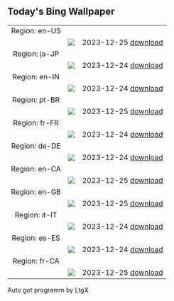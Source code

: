 ## Today's Bing Wallpaper
|      |      |      |
| :----: | :----: | :----: |
|Region: en-US
||![](https://www.bing.com/th?id=OHR.EstoniaXmasEve_EN-US9431079565_UHD.jpg&pid=hp&w=1152&h=648&rs=1&c=4)|2023-12-25 [download](https://www.bing.com/th?id=OHR.EstoniaXmasEve_EN-US9431079565_UHD.jpg)|
|Region: ja-JP
||![](https://www.bing.com/th?id=OHR.EstoniaXmasEve_JA-JP0366507453_UHD.jpg&pid=hp&w=1152&h=648&rs=1&c=4)|2023-12-24 [download](https://www.bing.com/th?id=OHR.EstoniaXmasEve_JA-JP0366507453_UHD.jpg)|
|Region: en-IN
||![](https://www.bing.com/th?id=OHR.EstoniaXmasEve_EN-IN6293418304_UHD.jpg&pid=hp&w=1152&h=648&rs=1&c=4)|2023-12-24 [download](https://www.bing.com/th?id=OHR.EstoniaXmasEve_EN-IN6293418304_UHD.jpg)|
|Region: pt-BR
||![](https://www.bing.com/th?id=OHR.EstoniaXmasEve_PT-BR8966974749_UHD.jpg&pid=hp&w=1152&h=648&rs=1&c=4)|2023-12-25 [download](https://www.bing.com/th?id=OHR.EstoniaXmasEve_PT-BR8966974749_UHD.jpg)|
|Region: fr-FR
||![](https://www.bing.com/th?id=OHR.EstoniaXmasEve_FR-FR4500138277_UHD.jpg&pid=hp&w=1152&h=648&rs=1&c=4)|2023-12-24 [download](https://www.bing.com/th?id=OHR.EstoniaXmasEve_FR-FR4500138277_UHD.jpg)|
|Region: de-DE
||![](https://www.bing.com/th?id=OHR.EstoniaXmasEve_DE-DE2504382922_UHD.jpg&pid=hp&w=1152&h=648&rs=1&c=4)|2023-12-24 [download](https://www.bing.com/th?id=OHR.EstoniaXmasEve_DE-DE2504382922_UHD.jpg)|
|Region: en-CA
||![](https://www.bing.com/th?id=OHR.EstoniaXmasEve_EN-CA2639551026_UHD.jpg&pid=hp&w=1152&h=648&rs=1&c=4)|2023-12-25 [download](https://www.bing.com/th?id=OHR.EstoniaXmasEve_EN-CA2639551026_UHD.jpg)|
|Region: en-GB
||![](https://www.bing.com/th?id=OHR.EstoniaXmasEve_EN-GB7635389506_UHD.jpg&pid=hp&w=1152&h=648&rs=1&c=4)|2023-12-25 [download](https://www.bing.com/th?id=OHR.EstoniaXmasEve_EN-GB7635389506_UHD.jpg)|
|Region: it-IT
||![](https://www.bing.com/th?id=OHR.MilanXmasTree_IT-IT2035512778_UHD.jpg&pid=hp&w=1152&h=648&rs=1&c=4)|2023-12-24 [download](https://www.bing.com/th?id=OHR.MilanXmasTree_IT-IT2035512778_UHD.jpg)|
|Region: es-ES
||![](https://www.bing.com/th?id=OHR.SantaClausRace_ES-ES7942033287_UHD.jpg&pid=hp&w=1152&h=648&rs=1&c=4)|2023-12-24 [download](https://www.bing.com/th?id=OHR.SantaClausRace_ES-ES7942033287_UHD.jpg)|
|Region: fr-CA
||![](https://www.bing.com/th?id=OHR.EstoniaXmasEve_FR-CA7991687338_UHD.jpg&pid=hp&w=1152&h=648&rs=1&c=4)|2023-12-25 [download](https://www.bing.com/th?id=OHR.EstoniaXmasEve_FR-CA7991687338_UHD.jpg)|

Auto get programm by LtgX

